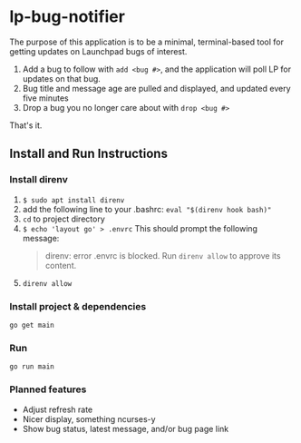 # lp-bug-notifier

The purpose of this application is to be a minimal, terminal-based tool for getting updates on Launchpad bugs of interest. 

1. Add a bug to follow with `add <bug #>`, and the application will poll LP for updates on that bug.
2. Bug title and message age are pulled and displayed, and updated every five minutes
3. Drop a bug you no longer care about with `drop <bug #>`

That's it.

## Install and Run Instructions

### Install direnv

1. `$ sudo apt install direnv`
2. add the following line to your .bashrc:
    `eval "$(direnv hook bash)"`
3. `cd` to project directory
4. `$ echo 'layout go' > .envrc`
    This should prompt the following message:
    > direnv: error .envrc is blocked. Run `direnv allow` to approve its content.
5. `direnv allow`

### Install project & dependencies

`go get main`

### Run

`go run main`

### Planned features

- Adjust refresh rate
- Nicer display, something ncurses-y
- Show bug status, latest message, and/or bug page link

